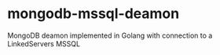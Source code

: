 # mongodb-mssql-deamon
MongoDB deamon implemented in Golang with connection to a LinkedServers MSSQL
